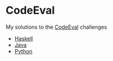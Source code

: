 CodeEval
========

My solutions to the [CodeEval](http://www.codeeval.com/) challenges

* [Haskell](https://github.com/jonyamo/CodeEval/tree/master/haskell)
* [Java](https://github.com/jonyamo/CodeEval/tree/master/java)
* [Python](https://github.com/jonyamo/CodeEval/tree/master/python)
